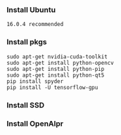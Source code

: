 ### Install Ubuntu
    16.0.4 recommended
### Install pkgs
    sudo apt-get nvidia-cuda-toolkit
    sudo apt-get install python-opencv
    sudo apt-get install python-pip
    sudo apt-get install python-qt5
    pip install spyder
    pip install -U tensorflow-gpu
### Install SSD
    
### Install OpenAlpr

